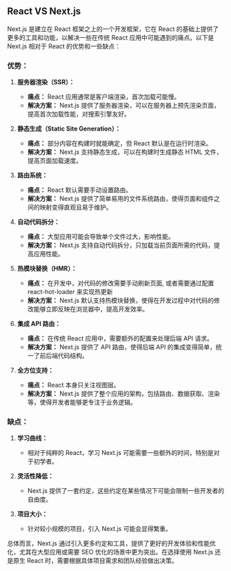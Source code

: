 ## React VS Next.js

Next.js 是建立在 React 框架之上的一个开发框架，它在 React 的基础上提供了更多的工具和功能，以解决一些在传统 React 应用中可能遇到的痛点。以下是 Next.js 相对于 React 的优势和一些缺点：

### 优势：

1. **服务器渲染（SSR）：**

   - **痛点：** React 应用通常是客户端渲染，首次加载可能慢。
   - **解决方案：** Next.js 提供了服务器渲染，可以在服务器上预先渲染页面，提高首次加载性能，对搜索引擎友好。

2. **静态生成（Static Site Generation）：**

   - **痛点：** 部分内容在构建时就能确定，但 React 默认是在运行时渲染。
   - **解决方案：** Next.js 支持静态生成，可以在构建时生成静态 HTML 文件，提高页面加载速度。

3. **路由系统：**

   - **痛点：** React 默认需要手动设置路由。
   - **解决方案：** Next.js 提供了简单易用的文件系统路由，使得页面和组件之间的映射变得直观且易于维护。

4. **自动代码拆分：**

   - **痛点：** 大型应用可能会导致单个文件过大，影响性能。
   - **解决方案：** Next.js 支持自动代码拆分，只加载当前页面所需的代码，提高应用性能。

5. **热模块替换（HMR）：**

   - **痛点：** 在开发中，对代码的修改需要手动刷新页面, 或者需要通过配置 react-hot-loader 来实现热更新
   - **解决方案：** Next.js 默认支持热模块替换，使得在开发过程中对代码的修改能够立即反映在浏览器中，提高开发效率。

6. **集成 API 路由：**

   - **痛点：** 在传统 React 应用中，需要额外的配置来处理后端 API 请求。
   - **解决方案：** Next.js 提供了 API 路由，使得后端 API 的集成变得简单，统一了前后端代码结构。

7. **全方位支持：**
   - **痛点：** React 本身只关注视图层。
   - **解决方案：** Next.js 提供了整个应用的架构，包括路由、数据获取、渲染等，使得开发者能够更专注于业务逻辑。

### 缺点：

1. **学习曲线：**

   - 相对于纯粹的 React，学习 Next.js 可能需要一些额外的时间，特别是对于初学者。

2. **灵活性降低：**

   - Next.js 提供了一套约定，这些约定在某些情况下可能会限制一些开发者的自由度。

3. **项目大小：**
   - 针对较小规模的项目，引入 Next.js 可能会显得繁重。

总体而言，Next.js 通过引入更多约定和工具，提供了更好的开发体验和性能优化，尤其在大型应用或需要 SEO 优化的场景中更为突出。在选择使用 Next.js 还是原生 React 时，需要根据具体项目需求和团队经验做出决策。
